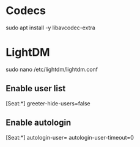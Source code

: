 # Codecs
sudo apt install -y libavcodec-extra

# LightDM 
sudo nano /etc/lightdm/lightdm.conf

## Enable user list
[Seat:*]
greeter-hide-users=false

## Enable autologin
[Seat:*]
autologin-user=
autologin-user-timeout=0

